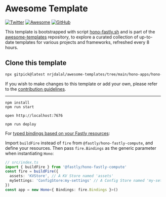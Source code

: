 # Awesome Template

[![Twitter](https://img.shields.io/twitter/follow/nrjdalal_com?label=%40nrjdalal_com)](https://twitter.com/nrjdalal_com) [![Awesome](https://awesome.re/badge.svg)](https://github.com/nrjdalal/awesome-templates) [![GitHub](https://img.shields.io/github/stars/nrjdalal/awesome-templates?color=blue)](https://github.com/nrjdalal/awesome-templates)

This template is bootstrapped with script [hono-fastly.sh](https://github.com/nrjdalal/awesome-templates/blob/main/.github/.scripts/hono-fastly.sh) and is part of the [awesome-templates](https://github.com/nrjdalal/awesome-templates) repository, to explore a curated collection of up-to-date templates for various projects and frameworks, refreshed every 8 hours.

## Clone this template

```bash
npx gitpick@latest nrjdalal/awesome-templates/tree/main/hono-apps/hono-fastly
```

If you wish to make changes to this template or add your own, please refer to the [contribution guidelines](https://github.com/nrjdalal/awesome-templates?tab=readme-ov-file#contributing).

---

```
npm install
npm run start
```

```
open http://localhost:7676
```

```
npm run deploy
```

For [typed bindings based on your Fastly resources](https://github.com/fastly/hono-fastly-compute?tab=readme-ov-file#basic-example):

Import `buildFire` instead of `fire` from `@fastly/hono-fastly-compute`, and define your resources. Then pass `fire.Bindings` as the generic parameter when instantiating `Hono`:

```ts
// src/index.ts
import { buildFire } from '@fastly/hono-fastly-compute'
const fire = buildFire({
  assets: 'KVStore', // A KV Store named 'assets'
  mySettings: 'ConfigStore:my-settings' // A Config Store named 'my-settings'
})
const app = new Hono<{ Bindings: fire.Bindings }>()
```
